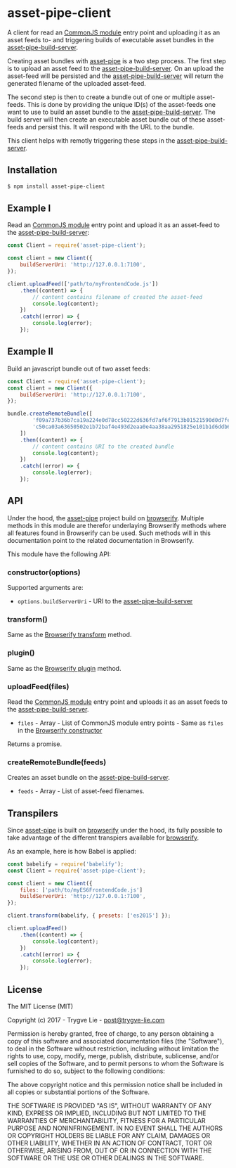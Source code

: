 # asset-pipe-client

A client for read an [CommonJS module][commonjs] entry point and uploading it as an asset feeds to- and
triggering builds of executable asset bundles in the [asset-pipe-build-server][asset-pipe-build-server].

Creating asset bundles with [asset-pipe][asset-pipe] is a two step process. The first step is to upload
an asset feed to the [asset-pipe-build-server][asset-pipe-build-server]. On an upload the asset-feed
will be persisted and the [asset-pipe-build-server][asset-pipe-build-server] will return the generated
filename of the uploaded asset-feed.

The second step is then to create a bundle out of one or multiple asset-feeds. This is done by providing
the unique ID(s) of the asset-feeds one want to use to build an asset bundle to the
[asset-pipe-build-server][asset-pipe-build-server]. The build server will then create an executable asset
bundle out of these asset-feeds and persist this. It will respond with the URL to the bundle.

This client helps with remotly triggering these steps in the [asset-pipe-build-server][asset-pipe-build-server].



## Installation

```bash
$ npm install asset-pipe-client
```



## Example I

Read an [CommonJS module][commonjs] entry point and upload it as an asset-feed to the
[asset-pipe-build-server][asset-pipe-build-server]:

```js
const Client = require('asset-pipe-client');

const client = new Client({
    buildServerUri: 'http://127.0.0.1:7100',
});

client.uploadFeed(['path/to/myFrontendCode.js'])
    .then((content) => {
        // content contains filename of created the asset-feed
        console.log(content);
    })
    .catch((error) => {
        console.log(error);
    });
```


## Example II

Build an javascript bundle out of two asset feeds:

```js
const Client = require('asset-pipe-client');
const client = new Client({
    buildServerUri: 'http://127.0.0.1:7100',
});

bundle.createRemoteBundle([
        'f09a737b36b7ca19a224e0d78cc50222d636fd7af6f7913b01521590d0d7fe02.json',
        'c50ca03a63650502e1b72baf4e493d2eaa0e4aa38aa2951825e101b1d6ddb68b.json'
    ])
    .then((content) => {
        // content contains URI to the created bundle
        console.log(content);
    })
    .catch((error) => {
        console.log(error);
    });
```



## API

Under the hood, the [asset-pipe][asset-pipe] project build on [browserify][Browserify]. Multiple methods
in this module are therefor underlaying Browserify methods where all features found in Browserify can
be used. Such methods will in this documentation point to the related documentation in Browserify.

This module have the following API:

### constructor(options)

Supported arguments are:

 * `options.buildServerUri` - URI to the [asset-pipe-build-server][asset-pipe-build-server]

### transform()

Same as the [Browserify transform][browserify-transform] method.

### plugin()

Same as the [Browserify plugin][browserify-plugin] method.

### uploadFeed(files)

Read the [CommonJS module][commonjs] entry point and uploads it as an asset feeds to the [asset-pipe-build-server][asset-pipe-build-server].

 * `files` - Array - List of CommonJS module entry points - Same as `files` in the [Browserify constructor][browserify-opts]

Returns a promise.

### createRemoteBundle(feeds)

Creates an asset bundle on the [asset-pipe-build-server][asset-pipe-build-server].

 * `feeds` - Array - List of asset-feed filenames.



## Transpilers

Since [asset-pipe][asset-pipe] is built on [browserify][Browserify] under the hood, its fully possible
to take advantage of the different transpiers available for [browserify][Browserify].

As an example, here is how Babel is applied:

```js
const babelify = require('babelify');
const Client = require('asset-pipe-client');

const client = new Client({
    files: ['path/to/myES6FrontendCode.js']
    buildServerUri: 'http://127.0.0.1:7100',
});

client.transform(babelify, { presets: ['es2015'] });

client.uploadFeed()
    .then((content) => {
        console.log(content);
    })
    .catch((error) => {
        console.log(error);
    });
```



## License

The MIT License (MIT)

Copyright (c) 2017 - Trygve Lie - post@trygve-lie.com

Permission is hereby granted, free of charge, to any person obtaining a copy
of this software and associated documentation files (the "Software"), to deal
in the Software without restriction, including without limitation the rights
to use, copy, modify, merge, publish, distribute, sublicense, and/or sell
copies of the Software, and to permit persons to whom the Software is
furnished to do so, subject to the following conditions:

The above copyright notice and this permission notice shall be included in
all copies or substantial portions of the Software.

THE SOFTWARE IS PROVIDED "AS IS", WITHOUT WARRANTY OF ANY KIND, EXPRESS OR
IMPLIED, INCLUDING BUT NOT LIMITED TO THE WARRANTIES OF MERCHANTABILITY,
FITNESS FOR A PARTICULAR PURPOSE AND NONINFRINGEMENT. IN NO EVENT SHALL THE
AUTHORS OR COPYRIGHT HOLDERS BE LIABLE FOR ANY CLAIM, DAMAGES OR OTHER
LIABILITY, WHETHER IN AN ACTION OF CONTRACT, TORT OR OTHERWISE, ARISING FROM,
OUT OF OR IN CONNECTION WITH THE SOFTWARE OR THE USE OR OTHER DEALINGS IN
THE SOFTWARE.



[commonjs]: https://nodejs.org/docs/latest/api/modules.html
[asset-pipe]: https://github.com/asset-pipe
[asset-pipe-build-server]: https://github.com/asset-pipe/asset-pipe-build-server
[browserify]: https://github.com/substack/node-browserify
[browserify-opts]: https://github.com/substack/node-browserify#browserifyfiles--opts
[browserify-plugin]: https://github.com/substack/node-browserify#bpluginplugin-opts
[browserify-transform]: https://github.com/substack/node-browserify#btransformtr-opts
